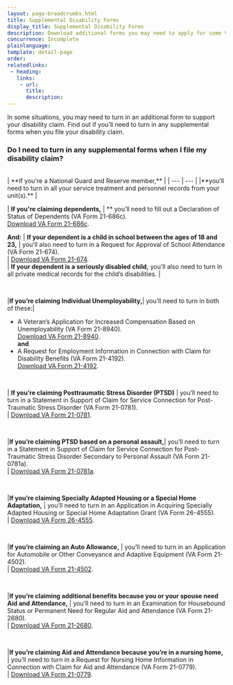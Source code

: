 ```yaml
---
layout: page-breadcrumbs.html
title: Supplemental Disability Forms
display_title: Supplemental Disability Forms
description: Download additional forms you may need to apply for some VA disability benefits.
concurrence: Incomplete
plainlanguage: 
template: detail-page
order: 	
relatedlinks:
 - heading: 
   links: 
    - url: 
      title: 
      description:
---
```


<div class="va-introtext">

In some situations, you may need to turn in an additional form to support your disability claim. Find out if you’ll need to turn in any supplemental forms when you file your disability claim. 

</div>


### Do I need to turn in any supplemental forms when I file my disability claim?


<br>
| **If you're a National Guard and Reserve member,** | 
| --- | --- | 
|**you’ll need to turn in all your service treatment and personnel records from your unit(s).** | 

<br>

| **If you're claiming dependents,** | ** you’ll need to fill out a Declaration of Status of Dependents (VA Form 21-686c).<br>
[Download VA Form 21-686c](https://www.vba.va.gov/pubs/forms/VBA-21-686c-ARE.pdf).<br>

**And:**
| **If your dependent is a child in school between the ages of 18 and 23,** | you’ll also need to turn in a Request for Approval of School Attendance (VA Form 21-674).<br> |
[Download VA Form 21-674](https://www.vba.va.gov/pubs/forms/VBA-21-674-ARE.pdf).<br>
| **If your dependent is a seriously disabled child,** you’ll also need to turn in all private medical records for the child’s disabilities. |

<br>  

|**If you’re claiming Individual Unemployability,**| you’ll need to turn in both of these:|
- A Veteran’s Application for Increased Compensation Based on Unemployability (VA Form 21-8940). <br>
[Download VA Form 21-8940](https://www.vba.va.gov/pubs/forms/VBA-21-8940-ARE.pdf). <br>
**and**<br>
- A Request for Employment Information in Connection with Claim for Disability Benefits (VA Form 21-4192).<br> 
[Download VA Form 21-4192](https://www.vba.va.gov/pubs/forms/VBA-21-4192-ARE.pdf).

<br> 

| **If you’re claiming Posttraumatic Stress Disorder (PTSD)** | you’ll need to turn in a Statement in Support of Claim for Service Connection for Post-Traumatic Stress Disorder (VA Form 21-0781).<br> |
[Download VA Form 21-0781](https://www.vba.va.gov/pubs/forms/VBA-21-0781-ARE.PDF).

<br>


|**If you’re claiming PTSD based on a personal assault,**| you’ll need to turn in a Statement in Support of Claim for Service Connection for Post-Traumatic Stress Disorder Secondary to Personal Assault (VA Form 21-0781a).<br>|
[Download VA Form 21-0781a](https://www.vba.va.gov/pubs/forms/VBA-21-0781a-ARE.pdf).

<br>

|**If you’re claiming Specially Adapted Housing or a Special Home Adaptation,** | you’ll need to turn in an Application in Acquiring Specially Adapted Housing or Special Home Adaptation Grant (VA Form 26-4555).<br>|
[Download VA Form 26-4555](https://www.vba.va.gov/pubs/forms/vba-26-4555-are.pdf).

<br>

|**If you’re claiming an Auto Allowance,** | you’ll need to turn in an Application for Automobile or Other Conveyance and Adaptive Equipment (VA Form 21-4502).<br>|
[Download VA Form 21-4502](https://www.vba.va.gov/pubs/forms/VBA-21-4502-ARE.pdf).

<br>

|**If you’re claiming additional benefits because you or your spouse need Aid and Attendance,** | you’ll need to turn in an Examination for Housebound Status or Permanent Need for Regular Aid and Attendance (VA Form 21-2680).<br> |
[Download VA Form 21-2680](https://www.vba.va.gov/pubs/forms/VBA-21-2680-ARE.pdf).

<br>

|**If you’re claiming Aid and Attendance because you’re in a nursing home,** | you’ll need to turn in a Request for Nursing Home Information in Connection with Claim for Aid and Attendance (VA Form 21-0779).<br> |
[Download VA Form 21-0779](https://www.vba.va.gov/pubs/forms/VBA-21-0779-ARE.pdf).<br>


